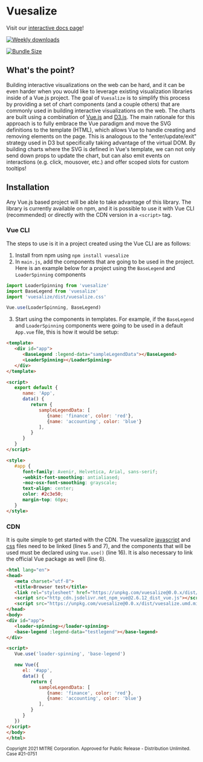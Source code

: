 # Vuesalize

Visit our [interactive docs page](https://haroutboujakjian.github.io/Vuesalize/)!

<a href="https://www.npmjs.com/package/vuesalize"><img src="https://img.shields.io/npm/dm/vuesalize?label=npm%20downloads&style=plastic" alt="Weekly downloads"></a>

<a href="https://bundlephobia.com/package/vuesalize"><img src="https://img.shields.io/bundlephobia/minzip/vuesalize?style=plastic" alt="Bundle Size"></a>

## What's the point?

Building interactive visualizations on the web can be hard, and it can be even harder when you would like to leverage
existing visualization libraries inside of a Vue.js project. The goal of `Vuesalize` is to simplify this process by providing
a set of chart components (and a couple others) that are commonly used in building interactive visualizations on the web. The
charts are built using a combination of [Vue.js](https://vuejs.org/v2/guide/)
and [D3.js](https://d3js.org/). The main rationale for this approach is to fully embrace the Vue paradigm and move the SVG
definitions to the template (HTML), which allows Vue to handle creating and removing elements on the page. This is analogous
to the "enter/update/exit" strategy used in D3 but specifically taking advantage of the virtual DOM. By building charts where
the SVG is defined in Vue's template, we can not only send down props to update the chart, but can also emit events on
interactions (e.g. click, mousover, etc.) and offer scoped slots for custom tooltips!

## Installation

Any Vue.js based project will be able to take advantage of this library. The library is currently available on npm, and it is
possible to use it with Vue CLI (recommended) or directly with the CDN version in a `<script>` tag.

### Vue CLI

The steps to use is it in a project created using the Vue CLI are as follows:

1. Install from npm using `npm install vuesalize`
2. In `main.js`, add the components that are going to be used in the project. Here is an example below for a project using
   the `BaseLegend` and `LoaderSpinning` components

```js
import LoaderSpinning from 'vuesalize'
import BaseLegend from 'vuesalize'
import 'vuesalize/dist/vuesalize.css'

Vue.use(LoaderSpinning, BaseLegend)
```

3. Start using the components in templates. For example, if the `BaseLegend` and `LoaderSpinning` components were going to be
   used in a default `App.vue` file, this is how it would be setup:

```html
<template>
   <div id="app">
      <BaseLegend :legend-data="sampleLegendData"></BaseLegend>
      <LoaderSpinning></LoaderSpinning>
   </div>
</template>

<script>
   export default {
      name: 'App',
      data() {
         return {
            sampleLegendData: [
               {name: 'finance', color: 'red'},
               {name: 'accounting', color: 'blue'}
            ],
         }
      }
   }
</script>

<style>
   #app {
      font-family: Avenir, Helvetica, Arial, sans-serif;
      -webkit-font-smoothing: antialiased;
      -moz-osx-font-smoothing: grayscale;
      text-align: center;
      color: #2c3e50;
      margin-top: 60px;
   }
</style>
```

### CDN

It is quite simple to get started with the CDN. The vuesalize [javascript](https://unpkg.com/vuesalize)
and [css](https://unpkg.com/vuesalize@0.0.41/dist/vuesalize.css) files need to be linked (lines 5 and 7), and the components
that will be used must be declared using `Vue.use()` (line 16). It is also necessary to link the official Vue package as
well (line 6).

```html
<html lang="en">
<head>
   <meta charset="utf-8">
   <title>Browser test</title>
   <link rel="stylesheet" href="https://unpkg.com/vuesalize@0.0.x/dist/vuesalize.css">
   <script src="http_cdn.jsdelivr.net_npm_vue@2.6.12_dist_vue.js"></script>
   <script src="https://unpkg.com/vuesalize@0.0.x/dist/vuesalize.umd.min.js"></script>
</head>
<body>
<div id="app">
   <loader-spinning></loader-spinning>
   <base-legend :legend-data="testlegend"></base-legend>
</div>

<script>
   Vue.use('loader-spinning', 'base-legend')

   new Vue({
      el: '#app',
      data() {
         return {
            sampleLegendData: [
               {name: 'finance', color: 'red'},
               {name: 'accounting', color: 'blue'}
            ],
         }
      }
   })
</script>
</body>
</html>
```

<small>Copyright 2021 MITRE Corporation. Approved for Public Release - Distribution Unlimited. Case #21-0751</small>

